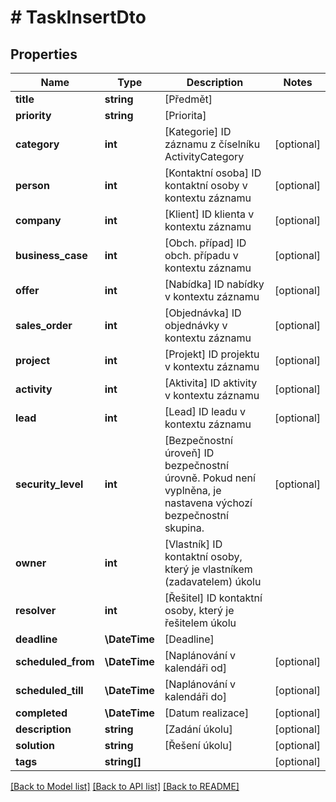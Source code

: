 # # TaskInsertDto

## Properties

Name | Type | Description | Notes
------------ | ------------- | ------------- | -------------
**title** | **string** | [Předmět] |
**priority** | **string** | [Priorita] |
**category** | **int** | [Kategorie] ID záznamu z číselníku ActivityCategory | [optional]
**person** | **int** | [Kontaktní osoba] ID kontaktní osoby v kontextu záznamu | [optional]
**company** | **int** | [Klient] ID klienta v kontextu záznamu | [optional]
**business_case** | **int** | [Obch. případ] ID obch. případu v kontextu záznamu | [optional]
**offer** | **int** | [Nabídka] ID nabídky v kontextu záznamu | [optional]
**sales_order** | **int** | [Objednávka] ID objednávky v kontextu záznamu | [optional]
**project** | **int** | [Projekt] ID projektu v kontextu záznamu | [optional]
**activity** | **int** | [Aktivita] ID aktivity v kontextu záznamu | [optional]
**lead** | **int** | [Lead] ID leadu v kontextu záznamu | [optional]
**security_level** | **int** | [Bezpečnostní úroveň] ID bezpečnostní úrovně. Pokud není vyplněna, je nastavena výchozí bezpečnostní skupina. | [optional]
**owner** | **int** | [Vlastník] ID kontaktní osoby, který je vlastníkem (zadavatelem) úkolu |
**resolver** | **int** | [Řešitel] ID kontaktní osoby, který je řešitelem úkolu |
**deadline** | **\DateTime** | [Deadline] |
**scheduled_from** | **\DateTime** | [Naplánování v kalendáři od] | [optional]
**scheduled_till** | **\DateTime** | [Naplánování v kalendáři do] | [optional]
**completed** | **\DateTime** | [Datum realizace] | [optional]
**description** | **string** | [Zadání úkolu] | [optional]
**solution** | **string** | [Řešení úkolu] | [optional]
**tags** | **string[]** |  | [optional]

[[Back to Model list]](../../README.md#models) [[Back to API list]](../../README.md#endpoints) [[Back to README]](../../README.md)
